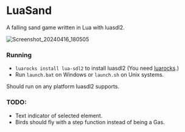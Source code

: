 # LuaSand
A falling sand game written in Lua with luasdl2.

![Screenshot_20240416_180505](https://github.com/oatm22/LuaSand/assets/130730931/47a9b417-2e43-4513-a2e7-1a21d4113663)

### Running
- `luarocks install lua-sdl2` to install luasdl2 (You need [luarocks](https://luarocks.org/).)
- Run `launch.bat` on Windows or `launch.sh` on Unix systems.

Should run on any platform luasdl2 supports.

### TODO:
- Text indicator of selected element.
- Birds should fly with a step function instead of being a Gas.
